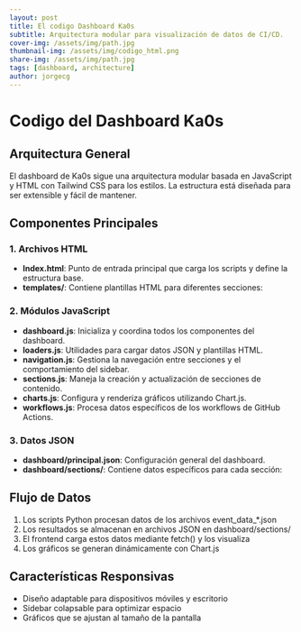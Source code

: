 ```yaml
---
layout: post
title: El codigo Dashboard Ka0s
subtitle: Arquitectura modular para visualización de datos de CI/CD.
cover-img: /assets/img/path.jpg
thumbnail-img: /assets/img/codigo_html.png
share-img: /assets/img/path.jpg
tags: [dashboard, architecture]
author: jorgecg
---
```


# Codigo del Dashboard Ka0s

## Arquitectura General
El dashboard de Ka0s sigue una arquitectura modular basada en JavaScript y HTML con Tailwind CSS para los estilos. La estructura está diseñada para ser extensible y fácil de mantener.

## Componentes Principales

### 1. Archivos HTML
- **Index.html**: Punto de entrada principal que carga los scripts y define la estructura base.
- **templates/**: Contiene plantillas HTML para diferentes secciones:

### 2. Módulos JavaScript
- **dashboard.js**: Inicializa y coordina todos los componentes del dashboard.
- **loaders.js**: Utilidades para cargar datos JSON y plantillas HTML.
- **navigation.js**: Gestiona la navegación entre secciones y el comportamiento del sidebar.
- **sections.js**: Maneja la creación y actualización de secciones de contenido.
- **charts.js**: Configura y renderiza gráficos utilizando Chart.js.
- **workflows.js**: Procesa datos específicos de los workflows de GitHub Actions.

### 3. Datos JSON
- **dashboard/principal.json**: Configuración general del dashboard.
- **dashboard/sections/**: Contiene datos específicos para cada sección:

## Flujo de Datos
1. Los scripts Python procesan datos de los archivos event_data_*.json
2. Los resultados se almacenan en archivos JSON en dashboard/sections/
3. El frontend carga estos datos mediante fetch() y los visualiza
4. Los gráficos se generan dinámicamente con Chart.js

## Características Responsivas
- Diseño adaptable para dispositivos móviles y escritorio
- Sidebar colapsable para optimizar espacio
- Gráficos que se ajustan al tamaño de la pantalla

